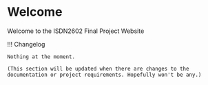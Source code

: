 # Welcome

Welcome to the ISDN2602 Final Project Website


!!! Changelog

    Nothing at the moment.
    
    (This section will be updated when there are changes to the documentation or project requirements. Hopefully won't be any.)
